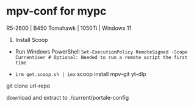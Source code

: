 # mpv-conf for mypc
R5-2600 | B450 Tomahawk | 1050Ti | Windows 11


1. Install Scoop
- Run Windows PowerShell
<code>Set-ExecutionPolicy RemoteSigned -Scope CurrentUser # Optional: Needed to run a remote script the first time
- irm get.scoop.sh | iex</code>
scoop install mpv-git yt-dlp

git clone url-repo

download and extract to ./current/portale-config
